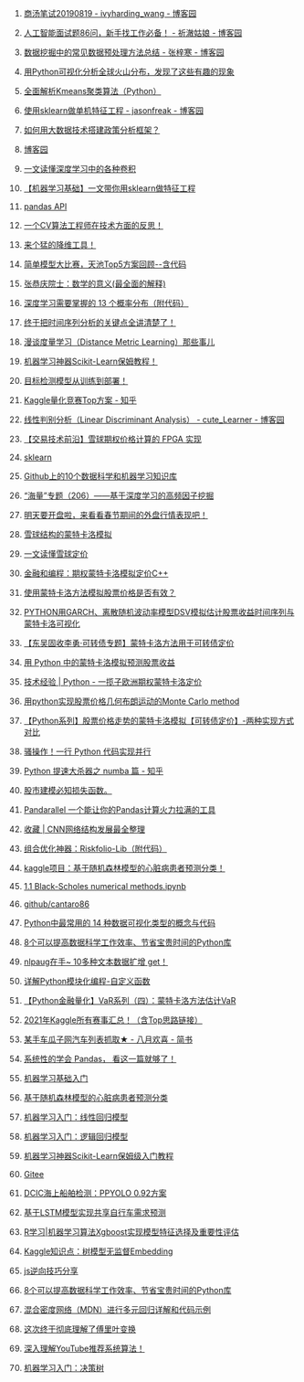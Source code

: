 1. [商汤笔试20190819 - ivyharding_wang - 博客园](https://www.cnblogs.com/ivyharding/p/11380070.html)

2. [人工智能面试题86问，新手找工作必备！ - 祈澈姑娘 - 博客园](https://www.cnblogs.com/wangting888/p/7743928.html)

3. [数据挖掘中的常见数据预处理方法总结 - 张梓寒 - 博客园](https://www.cnblogs.com/ZihanZhang/p/15765123.html)

4. [用Python可视化分析全球火山分布，发现了这些有趣的现象](https://mp.weixin.qq.com/s?__biz=MzI2NjY5NzI0NA==&mid=2247506512&idx=2&sn=c231a3cf3247ae7014ccb5b2e19ce147&chksm=ea88b523ddff3c352aac50c528825d89df2d2e8c6fa255f03a7c179ace3dcb3fcf59fd467f82&scene=90&subscene=93&sessionid=1643859389&clicktime=1643859397&enterid=1643859397&ascene=56&devicetype=android-29&version=28001339&nettype=WIFI&abtest_cookie=AAACAA%3D%3D&lang=zh_CN&exportkey=Abtyu9x7JrUBWii0o3rh6I0%3D&pass_ticket=%2FwvffP3mBdMmuSbHP5mJMJHNhs2W9G7NvN%2BK6CdaQZz%2B1LRIzZDYOgx9mBJB8IxJ&wx_header=3)

5. [全面解析Kmeans聚类算法（Python）](https://mp.weixin.qq.com/s?__biz=MzI4MDE1NjExMQ==&mid=2247487751&idx=1&sn=c5d0bfd789895b383c6aabbebe4be741&chksm=ebbd93a7dcca1ab1302ec279cbdfe41228d8ab22492e1d38d69dce28bcc56e5eac0156c69d85&mpshare=1&scene=24&srcid=1225DL2AwoDVGZfs0MnhB43u&sharer_sharetime=1640362348220&sharer_shareid=d7de7f002fcee64f0554ce182581d545&ascene=14&devicetype=android-29&version=28001339&nettype=WIFI&abtest_cookie=AAACAA%3D%3D&lang=zh_CN&exportkey=AXKjvLGu5ER4emBaHutJ0Xo%3D&pass_ticket=%2Bog2YIqT70S2%2FoLR7tufG22uIU5JVNvmG%2Fdk75QbDkjZmeuwtH5oeQShegESBojq&wx_header=3)

6. [使用sklearn做单机特征工程 - jasonfreak - 博客园](https://www.cnblogs.com/jasonfreak/p/5448385.html)

7. [如何用大数据技术搭建政策分析框架？](https://mp.weixin.qq.com/s?__biz=MzAxMTAzNjE2Mw==&mid=2247489106&idx=1&sn=dfa83edb191d400b255e0e7b7b8598fd&chksm=9b46653eac31ec281377fc7456ed73416e3914ba975b2824ac16b449fd8654efb55f4759916a&mpshare=1&scene=24&srcid=0123SApkr3klnb4qwCYHeyhR&sharer_sharetime=1642939600326&sharer_shareid=d7de7f002fcee64f0554ce182581d545&ascene=14&devicetype=android-29&version=28001339&nettype=WIFI&abtest_cookie=AAACAA%3D%3D&lang=zh_CN&exportkey=AYNqcM%2BVIdlm6%2FwbXZSy3mY%3D&pass_ticket=%2Bog2YIqT70S2%2FoLR7tufG22uIU5JVNvmG%2Fdk75QbDkjZmeuwtH5oeQShegESBojq&wx_header=3)

8. [博客园](https://www.cnblogs.com/)

9. [一文读懂深度学习中的各种卷积](https://mp.weixin.qq.com/s?__biz=MzA4MjYwMTc5Nw==&mid=2648963081&idx=1&sn=d227bd975c7793fe719268884f92db10&chksm=87946a23b0e3e3355f88670ac86197a534f7ed5c1fff735dd54bcccac24e3f20396d91322698&scene=90&subscene=93&sessionid=1643861032&clicktime=1643861034&enterid=1643861034#rd)

10. [【机器学习基础】一文带你用sklearn做特征工程](https://mp.weixin.qq.com/s?__biz=MzA4MjYwMTc5Nw==&mid=2648963029&idx=1&sn=3865a4c9a1fcab7abc2bdf1733100682&chksm=879465ffb0e3ece961ae1b24cddac80cf93e3b2f97dfa54d991bdc5401b7f6799e37cc3bce3c&sessionid=1643861032&scene=126&clicktime=1643861148&enterid=1643861148&ascene=3&devicetype=android-29&version=28001339&nettype=WIFI&abtest_cookie=AAACAA%3D%3D&lang=zh_CN&exportkey=ASMwATFQz3rVySEzDmmQoUE%3D&pass_ticket=%2FwvffP3mBdMmuSbHP5mJMJHNhs2W9G7NvN%2BK6CdaQZz%2B1LRIzZDYOgx9mBJB8IxJ&wx_header=3)

11. [pandas API](https://pandas.pydata.org/docs/reference/index.html)

12. [一个CV算法工程师在技术方面的反思！](https://mp.weixin.qq.com/s?__biz=MzIyNjM2MzQyNg==&mid=2247607026&idx=1&sn=2b2710e3d0bb3b001d8d0c30e521317d&chksm=e872f3bfdf057aa9bf5cde7e9a8b1f7b4f30a15aca50dab937be65bfe321e0962ae1f2964f09&scene=90&subscene=93&sessionid=1643876258&clicktime=1643876379&enterid=1643876379#rd)

13. [来个猛的降维工具！](https://mp.weixin.qq.com/s?__biz=MzIyNjM2MzQyNg==&mid=2247606899&idx=1&sn=dac088345b4485d1834bacc001929017&chksm=e872f33edf057a2817d948cf34f1dc0d7feb030605c3bdd444a97faa81aa2328b6b37c35bc65&sessionid=1643876258&scene=126&clicktime=1643876577&enterid=1643876577&ascene=3&devicetype=android-29&version=28001339&nettype=WIFI&abtest_cookie=AAACAA%3D%3D&lang=zh_CN&exportkey=ARJE8dmC%2BcDFdB5s9rM1lPA%3D&pass_ticket=%2FwvffP3mBdMmuSbHP5mJMJHNhs2W9G7NvN%2BK6CdaQZz%2B1LRIzZDYOgx9mBJB8IxJ&wx_header=3)

14. [简单模型大比赛，天池Top5方案回顾--含代码](https://mp.weixin.qq.com/s?__biz=Mzk0NDE5Nzg1Ng==&mid=2247501182&idx=1&sn=52086ed709af4df2011cdbe50040739a&chksm=c32adcf1f45d55e7afd7545c5c6152c44e8d3976b7622657799a533ca0a03b3256d19ef53fc3&sessionid=1643876258&scene=126&clicktime=1643876603&enterid=1643876603&ascene=3&devicetype=android-29&version=28001339&nettype=WIFI&abtest_cookie=AAACAA%3D%3D&lang=zh_CN&exportkey=AfBceC05nRP4tSOV7uLUQ3Q%3D&pass_ticket=%2FwvffP3mBdMmuSbHP5mJMJHNhs2W9G7NvN%2BK6CdaQZz%2B1LRIzZDYOgx9mBJB8IxJ&wx_header=3)

15. [张恭庆院士：数学的意义(最全面的解释)](https://mp.weixin.qq.com/s?__biz=MzU0MDQ1NjAzNg==&mid=2247531694&idx=1&sn=380cb30985e39e0aae2f38642f5ea748&chksm=fb3ad9a5cc4d50b3f826bec95589424abeb146a2ddf0fef17bb9a5d4e280d5e8eb399219e1f6&scene=90&subscene=93&sessionid=1643901707&clicktime=1643901777&enterid=1643901777&ascene=56&devicetype=android-29&version=28001339&nettype=WIFI&abtest_cookie=AAACAA%3D%3D&lang=zh_CN&exportkey=AYzN4Q8Qswyh7NHpf6NOjFE%3D&pass_ticket=%2FwvffP3mBdMmuSbHP5mJMJHNhs2W9G7NvN%2BK6CdaQZz%2B1LRIzZDYOgx9mBJB8IxJ&wx_header=3)

16. [深度学习需要掌握的 13 个概率分布（附代码）](https://mp.weixin.qq.com/s?__biz=Mzg4NTUzNzE5OQ==&mid=2247510087&idx=1&sn=261142d9fcce4be0e67f1d9a5e406e8d&chksm=cfa58887f8d2019118b531e2000101ea356e0b8a6a3ec2e1e217f6b46cc8df56ed2031cc6bc5&scene=90&subscene=93&sessionid=1643986879&clicktime=1643986885&enterid=1643986885&ascene=56&devicetype=android-29&version=28001339&nettype=WIFI&abtest_cookie=AAACAA%3D%3D&lang=zh_CN&exportkey=AWnkC%2BzdqAw2yWp0A0UP%2FaI%3D&pass_ticket=QZdzmRdHhkRRVhCeTWafMZp4u5xxM70AT4fWiwFHAfQaja07qmAFv5d4foxQEtMe&wx_header=3)

17. [终于把时间序列分析的关键点全讲清楚了！](https://mp.weixin.qq.com/s?__biz=MzI1MjQ2OTQ3Ng==&mid=2247558244&idx=1&sn=14625ac6bf1a69d64b738714e07a95dd&chksm=e9e0edefde9764f90cd4a04aa0378eb9c2a71bba3ec4cd8434d6a67abe522a282aff052546dc&scene=90&subscene=93&sessionid=1643986879&clicktime=1643986920&enterid=1643986920#rd)

18. [漫谈度量学习（Distance Metric Learning）那些事儿](https://mp.weixin.qq.com/s?__biz=MzI4MDYzNzg4Mw==&mid=2247548217&idx=1&sn=faade61a140731e78810d1154e00f1ba&chksm=ebb705eddcc08cfbc89c0352ee8a7a17cf7ab1e8da9b802b77b849a86bb864aef0d7fb6063bd&scene=90&subscene=93&sessionid=1644027239&clicktime=1644028151&enterid=1644028151&ascene=56&devicetype=android-29&version=28001339&nettype=WIFI&abtest_cookie=AAACAA%3D%3D&lang=zh_CN&exportkey=AQIsoN3y2xtja9pAak2waQE%3D&pass_ticket=QZdzmRdHhkRRVhCeTWafMZp4u5xxM70AT4fWiwFHAfQaja07qmAFv5d4foxQEtMe&wx_header=3)

19. [机器学习神器Scikit-Learn保姆教程！](https://mp.weixin.qq.com/s?__biz=MzIyNjM2MzQyNg==&mid=2247605487&idx=1&sn=cd548881899627a0bcc1d29259dcd42c&chksm=e8728da2df0504b452183ae7e29ab6587cdb5256bc4c50b4c98fc363ade2cb8c39e53e2735fc&sessionid=1644029094&scene=126&clicktime=1644030081&enterid=1644030081&ascene=3&devicetype=android-29&version=28001339&nettype=WIFI&abtest_cookie=AAACAA%3D%3D&lang=zh_CN&exportkey=AWBTjEjJEYcd7EbionjtcU4%3D&pass_ticket=QZdzmRdHhkRRVhCeTWafMZp4u5xxM70AT4fWiwFHAfQaja07qmAFv5d4foxQEtMe&wx_header=3)

20. [目标检测模型从训练到部署！](https://mp.weixin.qq.com/s?__biz=MzIyNjM2MzQyNg==&mid=2247605349&idx=1&sn=657ed0d82f0de83c95760a933b387650&chksm=e8728d28df05043e0c782cd50aa96943c395ffe3e21f0a0a95b1823840c21a314eb445777d59&sessionid=1644029094&scene=126&clicktime=1644030200&enterid=1644030200&ascene=3&devicetype=android-29&version=28001339&nettype=WIFI&abtest_cookie=AAACAA%3D%3D&lang=zh_CN&exportkey=AarzjnzgoKTKMoKG8hIlFLc%3D&pass_ticket=QZdzmRdHhkRRVhCeTWafMZp4u5xxM70AT4fWiwFHAfQaja07qmAFv5d4foxQEtMe&wx_header=3)

21. [Kaggle量化竞赛Top方案 - 知乎](https://zhuanlan.zhihu.com/p/463527109)

22. [线性判别分析（Linear Discriminant Analysis） - cute_Learner - 博客园](https://www.cnblogs.com/BlairGrowing/p/15863279.html)

23. [【交易技术前沿】雪球期权价格计算的 FPGA 实现](https://mp.weixin.qq.com/s?__biz=MzI0NTAwNjMwOA==&mid=2650693143&idx=1&sn=c44d5e1299f92991c0dcdd9ba14b56bb&chksm=f15fd49cc6285d8abc08873525571f77421bc6ed7c42f4d5a2797577d432ceafb302a2bd9888&sessionid=0&scene=126&clicktime=1644081910&enterid=1644081910&ascene=3&devicetype=android-29&version=28001339&nettype=WIFI&abtest_cookie=AAACAA%3D%3D&lang=zh_CN&exportkey=AX76M0%2FRySl2ObvlQn4E%2BKs%3D&pass_ticket=jjvh75aORHzY1Ux%2FistReoNw8LzZW0z5LCY1l%2BDGfx36rwvohCwqyt3ZVKWP8QAz&wx_header=3)

24. [sklearn](https://scikit-learn.org/stable/user_guide.html)

25. [Github上的10个数据科学和机器学习知识库](https://mp.weixin.qq.com/s?__biz=MzU5OTM2NjYwNg==&mid=2247493948&idx=1&sn=3a3b31909b1decb8924941fd14374d21&chksm=feb4a79dc9c32e8b45bdb5cd54b6eede5831eec677879b160bf6cb3b4ce11b7d2f06a1552d38&scene=90&subscene=93&sessionid=1644118679&clicktime=1644118742&enterid=1644118742&ascene=56&devicetype=android-29&version=28001339&nettype=WIFI&abtest_cookie=AAACAA%3D%3D&lang=zh_CN&exportkey=AXga05CT4VEr8hSIZwLcXK8%3D&pass_ticket=jjvh75aORHzY1Ux%2FistReoNw8LzZW0z5LCY1l%2BDGfx36rwvohCwqyt3ZVKWP8QAz&wx_header=3)

26. [“海量”专题（206）——基于深度学习的高频因子挖掘](https://mp.weixin.qq.com/s?__biz=MjM5NzkxODAyMQ==&mid=2650418779&idx=1&sn=419e318b026384bb7bdbdfe0492a566d&chksm=bedc2a7189aba367440390dcc6492b2b26ed6b54eb7e42a866ca345e5d4bb4ed303bacbbfb4a&sessionid=1644157887&scene=126&clicktime=1644157988&enterid=1644157988&ascene=3&devicetype=android-29&version=28001339&nettype=WIFI&abtest_cookie=AAACAA%3D%3D&lang=zh_CN&exportkey=AaboamquwKlj4jgjyYlfAR0%3D&pass_ticket=FrYXEWVlM3BMA%2Fh9N8KmweMJo0gRAfcIbiYXeKWu2mbgrKpLds3Gs3Am0HJIIK1v&wx_header=3)

27. [明天要开盘啦，来看看春节期间的外盘行情表现吧！](https://mp.weixin.qq.com/s?__biz=MzU5MTM0NDU0OA==&mid=2247565051&idx=1&sn=bf56096491a7e580950fe417825443a2&chksm=fe33d830c944512679fadec46953b3cd6063e3ea2c60a4929574d1631d301554f460a17ceb37&sessionid=0&scene=126&clicktime=1644158054&enterid=1644158054&ascene=3&devicetype=android-29&version=28001339&nettype=WIFI&abtest_cookie=AAACAA%3D%3D&lang=zh_CN&exportkey=ARNosba4dxCvXdCmImwnuXk%3D&pass_ticket=FrYXEWVlM3BMA%2Fh9N8KmweMJo0gRAfcIbiYXeKWu2mbgrKpLds3Gs3Am0HJIIK1v&wx_header=3)

28. [雪球结构的蒙特卡洛模拟](https://mp.weixin.qq.com/s?search_click_id=10342825653841298773-1644158378614-061017&__biz=MzI1Mzk1ODAwMw==&mid=2247484570&idx=1&sn=505b464a12d46a96328b0c0baf86cbc1&chksm=e9cdc686deba4f902e58a786a9765e011bd6314de06d22c54e02f7bce60d3d851a6b2a7e5824&scene=3&subscene=10000&clicktime=1644158378&enterid=1644158378&ascene=65&devicetype=android-29&version=28001339&nettype=WIFI&abtest_cookie=AAACAA%3D%3D&lang=zh_CN&exportkey=Ab3E6bjIIDzsflH3uZMIIvU%3D&pass_ticket=FrYXEWVlM3BMA%2Fh9N8KmweMJo0gRAfcIbiYXeKWu2mbgrKpLds3Gs3Am0HJIIK1v&wx_header=3)

29. [一文读懂雪球定价](https://mp.weixin.qq.com/s?search_click_id=13298656265477404720-1644158909221-645605&__biz=Mzg2MjY0NjE1NQ==&mid=2247484057&idx=1&sn=2cb3804b3a798fcfa492943e5214f1fc&chksm=ce05f87df972716b97f7a960aade7c8a10fee491854640bc244178353b32768600b54c62f683&scene=3&subscene=10000&clicktime=1644158909&enterid=1644158909&ascene=65&devicetype=android-29&version=28001339&nettype=WIFI&abtest_cookie=AAACAA%3D%3D&lang=zh_CN&exportkey=ASGCIdlJW2y%2FGl9p1rcetH0%3D&pass_ticket=FrYXEWVlM3BMA%2Fh9N8KmweMJo0gRAfcIbiYXeKWu2mbgrKpLds3Gs3Am0HJIIK1v&wx_header=3)

30. [金融和编程：期权蒙特卡洛模拟定价C++](https://mp.weixin.qq.com/s?search_click_id=7056614894970671145-1644159138424-389766&__biz=MzA5NjgyMTY4OQ==&mid=2247484583&idx=1&sn=6fd62e5d05cd0ce06b15c278494aa873&chksm=90ab0c71a7dc8567446e2c74afcaae7fab477f13e6e0a39e52d8c536295a2bf6aea5ab80353f&scene=3&subscene=10000&clicktime=1644159138&enterid=1644159138&ascene=65&devicetype=android-29&version=28001339&nettype=WIFI&abtest_cookie=AAACAA%3D%3D&lang=zh_CN&exportkey=AXLQugFtSxagujLa7Eo54JU%3D&pass_ticket=FrYXEWVlM3BMA%2Fh9N8KmweMJo0gRAfcIbiYXeKWu2mbgrKpLds3Gs3Am0HJIIK1v&wx_header=3)

31. [使用蒙特卡洛方法模拟股票价格是否有效？](https://mp.weixin.qq.com/s?search_click_id=7056614894970671145-1644159236925-945285&__biz=MzU3MDc1NzI2OA==&mid=2247485317&idx=1&sn=dd406f16da86d25a422dcae119dccdfe&chksm=fcebde7ecb9c57686d60233f6673371059163834d0a85381a99889a74b00821f8b375a411416&scene=3&subscene=10000&clicktime=1644159237&enterid=1644159237&ascene=65&devicetype=android-29&version=28001339&nettype=WIFI&abtest_cookie=AAACAA%3D%3D&lang=zh_CN&exportkey=AepHaEfYy6RZD6AijDBs1%2F8%3D&pass_ticket=FrYXEWVlM3BMA%2Fh9N8KmweMJo0gRAfcIbiYXeKWu2mbgrKpLds3Gs3Am0HJIIK1v&wx_header=3)

32. [PYTHON用GARCH、离散随机波动率模型DSV模拟估计股票收益时间序列与蒙特卡洛可视化](https://mp.weixin.qq.com/s?search_click_id=7056614894970671145-1644159520889-542062&__biz=MzU4NTA1MDk4MA==&mid=2247509977&idx=1&sn=68450b5bc3e8f903c83f96cd9f00d1aa&chksm=fd9299d2cae510c46304710b275fe24e4403052cf010f643b12fd84d58c322721dc8bf37d3e4&scene=3&subscene=10000&clicktime=1644159520&enterid=1644159520#rd)

33. [【东吴固收李勇·可转债专题】蒙特卡洛方法用于可转债定价](https://mp.weixin.qq.com/s?search_click_id=15737485646094933342-1644159603817-584021&__biz=MzI4MTkzNTU3NQ==&mid=2247513731&idx=1&sn=19be23543d92897f113ae4ac0385be23&chksm=eba35d3bdcd4d42d97c502074002d4c233b6e5d3dc18ab849ab16d9757a4591be7e5471907d6&scene=3&subscene=10000&clicktime=1644159603&enterid=1644159603&ascene=65&devicetype=android-29&version=28001339&nettype=WIFI&abtest_cookie=AAACAA%3D%3D&lang=zh_CN&exportkey=ATXX4OHSt65qzvn8PhLrmsg%3D&pass_ticket=FrYXEWVlM3BMA%2Fh9N8KmweMJo0gRAfcIbiYXeKWu2mbgrKpLds3Gs3Am0HJIIK1v&wx_header=3)

34. [用 Python 中的蒙特卡洛模拟预测股票收益](https://mp.weixin.qq.com/s?search_click_id=1858149612092482904-1644159679992-942751&__biz=MzU1NTU1NjYxMw==&mid=2247483680&idx=1&sn=c3ca7d79fa21d0ab7765adc901fd741d&chksm=fbd3cb4acca4425c4542e046cbdd1f2b9432ccbe8956bc6089fdcd650e3c3b5a409ef68064a4&scene=3&subscene=10000&clicktime=1644159680&enterid=1644159680#rd)

35. [技术经验 | Python - 一揽子欧洲期权蒙特卡洛定价](https://mp.weixin.qq.com/s?search_click_id=1858149612092482904-1644159742531-484799&__biz=MzA4ODIzMDkyNQ==&mid=2456850367&idx=1&sn=56a3ad8816c4366b663bbb5854ca6df3&chksm=87a972ddb0defbcb5996b9adae7c2da7f86364adf0612655d74cc24a53c8a7e0c2516770cd79&scene=3&subscene=10000&clicktime=1644159742&enterid=1644159742#rd)

36. [用python实现股票价格几何布朗运动的Monte Carlo method](https://mp.weixin.qq.com/s?search_click_id=1858149612092482904-1644159978453-982766&__biz=MzU0MTQyOTI2Mw==&mid=2247485037&idx=1&sn=9e8370fbb233d8a718b42fd3e08f5097&chksm=fb2b5d0dcc5cd41bde12bcaf054870e09ed3f728c58ffd42549fbb4ca05fec186f0ebd0f17a5&scene=3&subscene=10000&clicktime=1644159978&enterid=1644159978&ascene=65&devicetype=android-29&version=28001339&nettype=WIFI&abtest_cookie=AAACAA%3D%3D&lang=zh_CN&exportkey=AfqXXS0hr5oxFxq6nT2%2FQGY%3D&pass_ticket=FrYXEWVlM3BMA%2Fh9N8KmweMJo0gRAfcIbiYXeKWu2mbgrKpLds3Gs3Am0HJIIK1v&wx_header=3)

37. [【Python系列】股票价格走势的蒙特卡洛模拟【可转债定价】-两种实现方式对比](https://mp.weixin.qq.com/s?search_click_id=1858149612092482904-1644160098782-290900&__biz=MzI4NDY1NDUyMQ==&mid=2247483868&idx=1&sn=f48cb54114d64ce05f34fafe18d7e45a&chksm=ebf96f0adc8ee61ccdc727bb4cd8e3cf579e8b5b4bd9f72b97977f3ef04fe354243f9c7bdc79&scene=3&subscene=10000&clicktime=1644160098&enterid=1644160098&ascene=65&devicetype=android-29&version=28001339&nettype=WIFI&abtest_cookie=AAACAA%3D%3D&lang=zh_CN&exportkey=AcZysIyUn9UthrgA0TKkAPU%3D&pass_ticket=FrYXEWVlM3BMA%2Fh9N8KmweMJo0gRAfcIbiYXeKWu2mbgrKpLds3Gs3Am0HJIIK1v&wx_header=3)

38. [骚操作！一行 Python 代码实现并行](https://mp.weixin.qq.com/s?__biz=MzIxODM4MjA5MA==&mid=2247505554&idx=1&sn=6f19729160de19f914a22db568a81c97&chksm=97e9fcf7a09e75e1cb5434d8d4dcdb4087a5b1ab83944d6a697a97d4592e6d749763172a77a7&scene=90&subscene=93&sessionid=1644160341&clicktime=1644160342&enterid=1644160342&ascene=56&devicetype=android-29&version=28001339&nettype=WIFI&abtest_cookie=AAACAA%3D%3D&lang=zh_CN&exportkey=ARUtFEGaH740KzOZAiK2PqQ%3D&pass_ticket=FrYXEWVlM3BMA%2Fh9N8KmweMJo0gRAfcIbiYXeKWu2mbgrKpLds3Gs3Am0HJIIK1v&wx_header=3)

39. [Python 提速大杀器之 numba 篇 - 知乎](https://zhuanlan.zhihu.com/p/454573654)

40. [股市建模必知损失函数。](https://mp.weixin.qq.com/s?__biz=Mzk0NDE5Nzg1Ng==&mid=2247501232&idx=1&sn=b0687366d1f6c25084c3361214fcf523&chksm=c32adc3ff45d55295939c2fcae8a4fe254d904fea482ccbb99c61cc8632bf84f3f979e29d5f7&scene=90&subscene=93&sessionid=1644165273&clicktime=1644165407&enterid=1644165407&ascene=56&devicetype=android-29&version=28001339&nettype=WIFI&abtest_cookie=AAACAA%3D%3D&lang=zh_CN&exportkey=AdxbjYp5O1zPWte2c9pTExE%3D&pass_ticket=FrYXEWVlM3BMA%2Fh9N8KmweMJo0gRAfcIbiYXeKWu2mbgrKpLds3Gs3Am0HJIIK1v&wx_header=3)

41. [Pandarallel 一个能让你的Pandas计算火力拉满的工具](https://mp.weixin.qq.com/s?search_click_id=13368656695059037781-1644165852546-892597&__biz=MzI3MzM0ODU4Mg==&mid=2247494979&idx=1&sn=9c8ed7c50d697a1a36ecebb17c6785b9&chksm=eb260fcadc5186dc9fba8b7b7f65e8cf48fa3c79929edd63899559beda9c4c1acf285fdeb194&scene=17&subscene=10000&clicktime=1644165852&enterid=1644165852&ascene=65&devicetype=android-29&version=28001339&nettype=WIFI&abtest_cookie=AAACAA%3D%3D&lang=zh_CN&exportkey=AWAXT6cUzo12Cd3edvIC0UA%3D&pass_ticket=FrYXEWVlM3BMA%2Fh9N8KmweMJo0gRAfcIbiYXeKWu2mbgrKpLds3Gs3Am0HJIIK1v&wx_header=3)

42. [收藏 | CNN网络结构发展最全整理](https://mp.weixin.qq.com/s?__biz=MzA4MjYwMTc5Nw==&mid=2648963383&idx=1&sn=7e939016ff920c9257197e15b42f8789&chksm=87946b1db0e3e20b2997e0cf853805a1080aaeab543285454f44de09d55c8f51297164659ce8&scene=90&subscene=93&sessionid=1644236532&clicktime=1644236534&enterid=1644236534&ascene=56&devicetype=android-29&version=28001339&nettype=cmnet&abtest_cookie=AAACAA%3D%3D&lang=zh_CN&exportkey=ASN4SWlLvIwv%2FbifBI5q2OA%3D&pass_ticket=OYP3fzE%2F6LYCleSlxpYMDQd3Fmnv119yektuuNF6K4WdsweJSv55HhWJ3wpqRvcK&wx_header=3)

43. [组合优化神器：Riskfolio-Lib（附代码）](https://mp.weixin.qq.com/s?__biz=MzAxNTc0Mjg0Mg==&mid=2653325168&idx=1&sn=46923ea51ae64104e3f3e4b648eaef1d&chksm=802d4565b75acc73390057a150008f1ecfdabd51c408a737e1ad81e65cbcfb3d1860eeedcf4f&scene=90&subscene=93&sessionid=1644240903&clicktime=1644240911&enterid=1644240911#rd)

44. [kaggle项目：基于随机森林模型的心脏病患者预测分类！](https://mp.weixin.qq.com/s?__biz=MzIyNjM2MzQyNg==&mid=2247607276&idx=1&sn=6c48a0fd1d9985cb605a88b761465273&chksm=e872f2a1df057bb71197d7ccf6b3b45b2b25174dbc1b5e09d1cc1915b1bb8d7734b30673833c&scene=90&subscene=93&sessionid=1644242552&clicktime=1644242571&enterid=1644242571&ascene=56&devicetype=android-29&version=28001339&nettype=WIFI&abtest_cookie=AAACAA%3D%3D&lang=zh_CN&exportkey=AcEoaJnYQxWQyRl%2Bk7wEmds%3D&pass_ticket=cfLmFvcSDwfcaRrXbB4%2BqUvVUXZ9UON4HoNwxxXflIhGQSXn2GKUmcMrWtIqk48a&wx_header=3)

45. [1.1 Black-Scholes numerical methods.ipynb](https://nbviewer.ipython.org/github/cantaro86/Financial-Models-Numerical-Methods/blob/master/1.1%20Black-Scholes%20numerical%20methods.ipynb)

46. [github/cantaro86](https://nbviewer.ipython.org/github/cantaro86/)

47. [Python中最常用的 14 种数据可视化类型的概念与代码](https://mp.weixin.qq.com/s?__biz=MzU5NDcyOTg4MA==&mid=2247492091&idx=1&sn=51e950a14dab5bc40669ed4c3642480a&chksm=fe7e6f0cc909e61a1e67ec35eaebe98718c08596bdd6c014f77fdd5f50f11b1070c418bd928f&scene=90&subscene=93&sessionid=1644325710&clicktime=1644325937&enterid=1644325937&ascene=56&devicetype=android-29&version=28001339&nettype=WIFI&abtest_cookie=AAACAA%3D%3D&lang=zh_CN&exportkey=AdmS0ojBMjdfs5zmcJEA84U%3D&pass_ticket=cfLmFvcSDwfcaRrXbB4%2BqUvVUXZ9UON4HoNwxxXflIhGQSXn2GKUmcMrWtIqk48a&wx_header=3)

48. [8个可以提高数据科学工作效率、节省宝贵时间的Python库](https://mp.weixin.qq.com/s?__biz=MzU5OTM2NjYwNg==&mid=2247494004&idx=1&sn=57f949be56ff9e7e1fe151f18fb1d013&chksm=feb4a7d5c9c32ec355844f5d6908680a6f108cd30b2168ca23ffb1f316785500e52c1c5945f0&scene=90&subscene=93&sessionid=1644460448&clicktime=1644460477&enterid=1644460477&ascene=56&devicetype=android-29&version=28001339&nettype=cmnet&abtest_cookie=AAACAA%3D%3D&lang=zh_CN&exportkey=AVDa8UhVyz8aUjOCGlDVQTY%3D&pass_ticket=ojR3h4lE0TkONHMlYBq%2BZFudY%2B48xSUH1e2GyTK5YyDQr6zwsQbJ1VnMzrrKoYVs&wx_header=3)

49. [nlpaug在手~ 10多种文本数据扩增 get！](https://mp.weixin.qq.com/s?__biz=MzIwNDA5NDYzNA==&mid=2247498020&idx=1&sn=8d987234e248f690533fab6f3e8ccf10&chksm=96c7d4e1a1b05df791a9525eba62dc2c97d6bd80d53a397e55db1251388c2e979b11c0a2f0da&scene=90&subscene=93&sessionid=1644460448&clicktime=1644460500&enterid=1644460500&ascene=56&devicetype=android-29&version=28001339&nettype=cmnet&abtest_cookie=AAACAA%3D%3D&lang=zh_CN&exportkey=AVzYTQ9S5fWEQI7y2EFRQO4%3D&pass_ticket=ojR3h4lE0TkONHMlYBq%2BZFudY%2B48xSUH1e2GyTK5YyDQr6zwsQbJ1VnMzrrKoYVs&wx_header=3)

50. [详解Python模块化编程-自定义函数](https://mp.weixin.qq.com/s?__biz=MzUwOTg0MjczNw==&mid=2247501631&idx=1&sn=0aedb0cd52e6d0ffee1a77d35aea1903&chksm=f90e8361ce790a7792ed22f242c51217f21ae6992e998f77cf02ce2f38e62fb1e5b705258ddb&scene=90&subscene=93&sessionid=1644510984&clicktime=1644511067&enterid=1644511067#rd)

51. [【Python金融量化】VaR系列（四）：蒙特卡洛方法估计VaR](https://mp.weixin.qq.com/s?search_click_id=7630707052184092969-1644601275576-586220&__biz=MzI5NDY1MjQzNA==&mid=2247487616&idx=1&sn=b1e63150b2ef01561417145e43e7ae0a&chksm=ec5ecffddb2946eb386f09ffc9b87678d7686baba72d08a257f050dcd51b607d7e5b0519902e&scene=3&subscene=10000&clicktime=1644601275&enterid=1644601275&ascene=65&devicetype=android-29&version=28001339&nettype=WIFI&abtest_cookie=AAACAA%3D%3D&lang=zh_CN&exportkey=AVLnVhBzYjxmjymCjQ818Mk%3D&pass_ticket=qd4HeGCIWM6rePNGerOdD6rSGjVZcMFvYAoWiq1z%2FqLsx6TeDpuYH4Jto%2BETAr5r&wx_header=3)

52. [2021年Kaggle所有赛事汇总！（含Top思路链接）](https://mp.weixin.qq.com/s?__biz=Mzk0NDE5Nzg1Ng==&mid=2247501311&idx=1&sn=91ddcdbe3bfdf0d5817081b2367d3489&chksm=c32adc70f45d55665e91b886ac0aa79a464608f78009031a840aecf028c7d526e37ef5a331cf&scene=90&subscene=93&sessionid=1644794055&clicktime=1644794160&enterid=1644794160&ascene=56&devicetype=android-29&version=28001339&nettype=WIFI&abtest_cookie=AAACAA%3D%3D&lang=zh_CN&exportkey=ASUY6pmWG4tJMHy4aBIfmT0%3D&pass_ticket=rqQeuNd2AHm%2F%2BEUFfkLiglajiELH%2FpKb1bf5u30jX%2Bw%2F2U1MwUCRsxKKjB55bkWT&wx_header=3)

53. [某手车瓜子网汽车列表抓取★ - 八月欢喜 - 简书](https://www.jianshu.com/p/218fc8f2973f)

54. [系统性的学会 Pandas， 看这一篇就够了！](https://mp.weixin.qq.com/s?__biz=Mzg3ODY2MDAyMQ==&mid=2247505644&idx=1&sn=655a639170e1ee33c138e8451b87a329&chksm=cf12c636f8654f2068a80360a803c8605159d36bf420aba305f562b78b5297d7ebce5b7f53e6&sessionid=1644902080&scene=126&clicktime=1644904635&enterid=1644904635&ascene=3&devicetype=android-29&version=2800133b&nettype=cmnet&abtest_cookie=AAACAA%3D%3D&lang=zh_CN&exportkey=AQ6CVlCSKkD7iKwUmSgHovg%3D&pass_ticket=hygy%2BkcRfgfnoP4oCPICPhW9i9EvCyf78qyUqAwksY9fP4uoyRzuh8JQ0sgxvtUt&wx_header=3)

55. [机器学习基础入门](https://mp.weixin.qq.com/s?__biz=Mzg3ODY2MDAyMQ==&mid=2247505155&idx=2&sn=312a2f4011c1ea1aa00f98d5f11bf3ac&chksm=cf12c5d9f8654ccf3b28f50412d237093811bbf86e5d1eb43a826819121b257fce1635d23ff6&sessionid=1644902080&scene=126&clicktime=1644904658&enterid=1644904658&ascene=3&devicetype=android-29&version=2800133b&nettype=cmnet&abtest_cookie=AAACAA%3D%3D&lang=zh_CN&exportkey=AXqJeqpvTcnjpNQXOoGZ%2FbE%3D&pass_ticket=hygy%2BkcRfgfnoP4oCPICPhW9i9EvCyf78qyUqAwksY9fP4uoyRzuh8JQ0sgxvtUt&wx_header=3)

56. [基于随机森林模型的心脏病患者预测分类](https://mp.weixin.qq.com/s?__biz=Mzg3ODY2MDAyMQ==&mid=2247504497&idx=1&sn=26e8079767d0b44338e61f7568caca35&chksm=cf12c2abf8654bbddcbf3c787b03cf875352384ec6c79a710e6e70867e2ab7fdef84cf03f931&sessionid=1644902080&scene=126&clicktime=1644904681&enterid=1644904681&ascene=3&devicetype=android-29&version=2800133b&nettype=cmnet&abtest_cookie=AAACAA%3D%3D&lang=zh_CN&exportkey=ASza6h%2Fll97vN3IgMAWX%2Bsg%3D&pass_ticket=hygy%2BkcRfgfnoP4oCPICPhW9i9EvCyf78qyUqAwksY9fP4uoyRzuh8JQ0sgxvtUt&wx_header=3)

57. [机器学习入门：线性回归模型](https://mp.weixin.qq.com/s?__biz=Mzg3ODY2MDAyMQ==&mid=2247505178&idx=2&sn=ef026d0755ab35f86d6fb4294e810f7e&chksm=cf12c5c0f8654cd67de0cf9fa0ba07704d4934b0df4b99cef559a4b828c960ca949ed9da5fc9&sessionid=1644902080&scene=126&clicktime=1644904711&enterid=1644904711&ascene=3&devicetype=android-29&version=2800133b&nettype=cmnet&abtest_cookie=AAACAA%3D%3D&lang=zh_CN&exportkey=ARITdHFnq1JYMambmGuwQQA%3D&pass_ticket=hygy%2BkcRfgfnoP4oCPICPhW9i9EvCyf78qyUqAwksY9fP4uoyRzuh8JQ0sgxvtUt&wx_header=3)

58. [机器学习入门：逻辑回归模型](https://mp.weixin.qq.com/s?__biz=Mzg3ODY2MDAyMQ==&mid=2247505538&idx=2&sn=141b2d933be8cb1a67b69f1b62d3a744&chksm=cf12c658f8654f4eb795ad28003d7769c47cdd25e31628df49fe645e2bb16568a1e706fb01d8&sessionid=1644902080&scene=126&clicktime=1644904723&enterid=1644904723&ascene=3&devicetype=android-29&version=2800133b&nettype=cmnet&abtest_cookie=AAACAA%3D%3D&lang=zh_CN&exportkey=ASVb5qA8R%2FCOdcqbccVGKiI%3D&pass_ticket=hygy%2BkcRfgfnoP4oCPICPhW9i9EvCyf78qyUqAwksY9fP4uoyRzuh8JQ0sgxvtUt&wx_header=3)

59. [机器学习神器Scikit-Learn保姆级入门教程](https://mp.weixin.qq.com/s?__biz=Mzg3ODY2MDAyMQ==&mid=2247503119&idx=1&sn=687622d2a1d1019b2996228e5893ce99&chksm=cf12ddd5f86554c3cab62f453f8bc8f2ae3ae390e7338563fd4e8ec8c0df406b90bfcdc112b4&sessionid=1644902080&scene=126&clicktime=1644904777&enterid=1644904777&ascene=3&devicetype=android-29&version=2800133b&nettype=cmnet&abtest_cookie=AAACAA%3D%3D&lang=zh_CN&exportkey=AQIfhp9MVPW0sNj%2BR%2FuBcgY%3D&pass_ticket=hygy%2BkcRfgfnoP4oCPICPhW9i9EvCyf78qyUqAwksY9fP4uoyRzuh8JQ0sgxvtUt&wx_header=3)

60. [Gitee](https://gitee.com/bytedynamic/dashboard)

61. [DCIC海上船舶检测：PPYOLO 0.92方案](https://mp.weixin.qq.com/s?__biz=MzIwNDA5NDYzNA==&mid=2247498060&idx=1&sn=f192f738f9de5d34bd97d7636aeca538&chksm=96c7d489a1b05d9f0fc594aa7567d0d1a76824c738e88c8a7a59180daf880a3ab922ac6b0793&scene=90&subscene=93&sessionid=1644982331&clicktime=1644982351&enterid=1644982351&ascene=56&devicetype=android-29&version=2800133b&nettype=cmnet&abtest_cookie=AAACAA%3D%3D&lang=zh_CN&exportkey=AZFfPR8bE6sFkPzVcGiQLpc%3D&pass_ticket=6d57CiRTEAv2Zg9A1dfsMpqJhhV0ilUD7wdtLVqKlgU8qAGJDgp0UPABtAoqWFl%2B&wx_header=3)

62. [基于LSTM模型实现共享自行车需求预测](https://mp.weixin.qq.com/s?__biz=Mzg3ODY2MDAyMQ==&mid=2247506374&idx=1&sn=2349386196a876a740fba4facd0879f1&chksm=cf12c91cf865400a25bafc07c5a7a7470a96e5cd9996872539089b1ded7f7f166e84dd8f0267&scene=90&subscene=93&sessionid=1645053736&clicktime=1645053775&enterid=1645053775&ascene=56&devicetype=android-29&version=2800133b&nettype=WIFI&abtest_cookie=AAACAA%3D%3D&lang=zh_CN&exportkey=ARJfxRgiqCW1Avi5KTXog0U%3D&pass_ticket=6d57CiRTEAv2Zg9A1dfsMpqJhhV0ilUD7wdtLVqKlgU8qAGJDgp0UPABtAoqWFl%2B&wx_header=3)

63. [R学习|机器学习算法Xgboost实现模型特征选择及重要性评估](https://mp.weixin.qq.com/s?__biz=MzkzNzMxNjgxMA==&mid=2247484654&idx=1&sn=a7d6341ccd63c3eed0dcb0223f34c1a9&chksm=c2901c4bf5e7955d1ff74360370d724976965ee348a11a33d241a0b36945a6f61ee62195f47a&scene=132&ascene=0&devicetype=android-29&version=2800133b&nettype=WIFI&abtest_cookie=AAACAA%3D%3D&lang=zh_CN&exportkey=AfknZMYIurL11PxwnHbWdAA%3D&pass_ticket=6d57CiRTEAv2Zg9A1dfsMpqJhhV0ilUD7wdtLVqKlgU8qAGJDgp0UPABtAoqWFl%2B&wx_header=3)

64. [Kaggle知识点：树模型无监督Embedding](https://mp.weixin.qq.com/s?__biz=MzIwNDA5NDYzNA==&mid=2247498068&idx=1&sn=b4e8333258e920d61f39ae4f9b1329cf&chksm=96c7d491a1b05d874bc45a01785e37b57a1149d84790020e8a0fc51ec46d9cb1091fe5293660&scene=90&subscene=93&sessionid=1645071164&clicktime=1645072177&enterid=1645072177&ascene=56&devicetype=android-29&version=2800133b&nettype=cmnet&abtest_cookie=AAACAA%3D%3D&lang=zh_CN&exportkey=AS1TpxDbvHRkJNx1iYR2n94%3D&pass_ticket=6d57CiRTEAv2Zg9A1dfsMpqJhhV0ilUD7wdtLVqKlgU8qAGJDgp0UPABtAoqWFl%2B&wx_header=3)

65. [js逆向技巧分享](https://mp.weixin.qq.com/s?search_click_id=10139875341984393488-1645120184627-218843&__biz=MjM5MjcxMzQxOA==&mid=2449621632&idx=1&sn=0e2a5a40a2540165cf22272055fcee95&chksm=b154fd25862374332e267c1171e800fda9671473d8d9b007612340e0df53c4761113c8b97eff&scene=11&subscene=10000&clicktime=1645120184&enterid=1645120184&ascene=65&devicetype=android-29&version=2800133b&nettype=WIFI&abtest_cookie=AAACAA%3D%3D&lang=zh_CN&exportkey=AbH4AfZon8VTU03w%2FKUIVsQ%3D&pass_ticket=obu%2BS%2FpBu5Gi4wztGUyYMTph1U2i8c%2FhomV26SYVoJ%2Fq%2FMP70p%2F80Zqf2QbhO2IN&wx_header=3)

66. [8个可以提高数据科学工作效率、节省宝贵时间的Python库](https://mp.weixin.qq.com/s?__biz=MzI1MjQ2OTQ3Ng==&mid=2247559491&idx=2&sn=c7eb2d2e635d3ef2a7ac7499ea20f89c&chksm=e9e0e0c8de9769dedefb9c901f79e11f0076c046657d8e37685d0a19abf407d2c1d26a6dfca4&scene=90&subscene=93&sessionid=1645262315&clicktime=1645262907&enterid=1645262907&ascene=56&devicetype=android-29&version=2800133b&nettype=WIFI&abtest_cookie=AAACAA%3D%3D&lang=zh_CN&exportkey=AUM%2BF11LMEaiqWo%2BZkgDVF4%3D&pass_ticket=tmpVJOlPdYv%2BHxJmlEKxNSdua8Qcw30hLWKk%2BcSveehkm%2FD5I09ayySHwqCsB%2FQx&wx_header=3)

67. [混合密度网络（MDN）进行多元回归详解和代码示例](https://mp.weixin.qq.com/s?__biz=MzU5OTM2NjYwNg==&mid=2247494193&idx=1&sn=9d5ad1eb0452880bdfd42bbd5d373033&chksm=feb4a490c9c32d86901f9f6cd9ab82f5538714420bbe824d83cd9fc5432e5d018136b69ce152&scene=90&subscene=93&sessionid=1645262315&clicktime=1645264973&enterid=1645264973&ascene=56&devicetype=android-29&version=2800133b&nettype=WIFI&abtest_cookie=AAACAA%3D%3D&lang=zh_CN&exportkey=AbNj3dgVwBT6pm64s78EUPg%3D&pass_ticket=tmpVJOlPdYv%2BHxJmlEKxNSdua8Qcw30hLWKk%2BcSveehkm%2FD5I09ayySHwqCsB%2FQx&wx_header=3)

68. [这次终于彻底理解了傅里叶变换](https://mp.weixin.qq.com/s?__biz=MzI1MjQ2OTQ3Ng==&mid=2247559736&idx=1&sn=2999d28dc36c3326ef76dbb16e3f3c2e&chksm=e9e0e3b3de976aa55aec4a85892404ff5bb911ca42f77d71365775cfc2b849d5c85a8e5bb6ab&scene=90&subscene=93&sessionid=1645436265&clicktime=1645436317&enterid=1645436317#rd)

69. [深入理解YouTube推荐系统算法！](https://mp.weixin.qq.com/s?__biz=MzIyNjM2MzQyNg==&mid=2247609542&idx=1&sn=5a13a712107a3be7e5b05716d49182ee&chksm=e872fd8bdf05749da0e159bc6eb9386060fa8c47e5a687acd02d2e42df35ed21c806111437ba&scene=90&subscene=93&sessionid=1645449560&clicktime=1645449563&enterid=1645449563&ascene=56&devicetype=android-29&version=2800133d&nettype=cmnet&abtest_cookie=AAACAA%3D%3D&lang=zh_CN&exportkey=AQ9skqfVtloJzH0YuPGr2ro%3D&pass_ticket=qVb3vkapo4MJ4LJvZPXYneh6mbfzlcNUGsaPXHYu9VjueTF4rYT3zUJkA12tRBT7&wx_header=3)

70. [机器学习入门：决策树](https://mp.weixin.qq.com/s?__biz=Mzg3ODY2MDAyMQ==&mid=2247506696&idx=2&sn=d5429f21ba77d6c9a3aee68092256ebb&chksm=cf12cbd2f86542c46986b67bc4ae1048db3274ec64b2dca2041dd526b154709fb4233598e28b&scene=90&subscene=93&sessionid=1645502751&clicktime=1645502801&enterid=1645502801&ascene=56&devicetype=android-29&version=2800133d&nettype=cmnet&abtest_cookie=AAACAA%3D%3D&lang=zh_CN&exportkey=AVcdWrpOYur93v94cOZeZGA%3D&pass_ticket=qVb3vkapo4MJ4LJvZPXYneh6mbfzlcNUGsaPXHYu9VjueTF4rYT3zUJkA12tRBT7&wx_header=3)